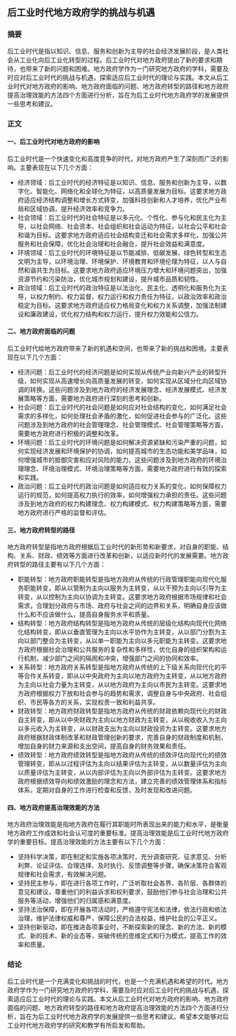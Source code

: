 ## 后工业时代地方政府学的挑战与机遇

### 摘要

后工业时代是指以知识、信息、服务和创新为主导的社会经济发展阶段，是人类社会从工业化向后工业化转型的过程。后工业时代对地方政府提出了新的要求和期待，也带来了新的问题和困难。地方政府学作为一门研究地方政府的学科，需要及时应对后工业时代的挑战与机遇，探索适应后工业时代的理论与实践。本文从后工业时代对地方政府的影响、地方政府面临的问题、地方政府转型的路径和地方政府提高治理效能的方法四个方面进行分析，旨在为后工业时代地方政府学的发展提供一些思考和建议。

### 正文

#### 一、后工业时代对地方政府的影响

后工业时代是一个快速变化和高度竞争的时代，对地方政府产生了深刻而广泛的影响。主要表现在以下几个方面：

- 经济领域：后工业时代的经济特征是以知识、信息、服务和创新为主导，以数字化、智能化、网络化和全球化为特征，以高质量发展为目标。这要求地方政府适应经济结构调整和增长方式转变，加强科技创新和人才培养，优化产业布局和区域协调，提升经济效率和竞争力。
- 社会领域：后工业时代的社会特征是以多元化、个性化、参与化和民主化为主导，以社会网络、社会资本、社会组织和社会运动为特征，以社会公平和社会和谐为目标。这要求地方政府适应社会结构变迁和社会需求多样化，加强公共服务和社会保障，优化社会治理和社会融合，提升社会效益和满意度。
- 环境领域：后工业时代的环境特征是以节能减排、低碳发展、绿色转型和生态文明为主导，以环境治理、环境保护、环境教育和环境伦理为特征，以人与自然和谐共生为目标。这要求地方政府适应环境压力增大和环境问题突出，加强资源节约和污染防治，优化城市规划和建设，提升城市品质和韧性。
- 政治领域：后工业时代的政治特征是以法治化、民主化、透明化和服务化为主导，以权力制约、权力监督、权力运行和权力责任为特征，以政治效率和政治稳定为目标。这要求地方政府适应权力格局变化和权力关系调整，加强法制建设和廉政建设，优化权力结构和权力运行，提升权力效能和公信力。

#### 二、地方政府面临的问题

后工业时代给地方政府带来了新的机遇和空间，也带来了新的挑战和困境。主要表现在以下几个方面：

- 经济问题：后工业时代的经济问题是如何实现从传统产业向新兴产业的转型升级，如何实现从高速增长向高质量发展的转变，如何实现从区域分化向区域协调的转换。这些问题涉及到地方政府的经济发展理念、经济发展模式、经济发展策略等方面，需要地方政府进行深刻的思考和创新。
- 社会问题：后工业时代的社会问题是如何应对社会结构的变化，如何满足社会需求的多样化，如何处理社会矛盾的激化，如何促进社会参与的广泛化。这些问题涉及到地方政府的社会管理理念、社会管理模式、社会管理策略等方面，需要地方政府进行积极的调整和改革。
- 环境问题：后工业时代的环境问题是如何解决资源紧缺和污染严重的问题，如何实现经济发展和环境保护的协调，如何提高城市的生态功能和美学品味，如何增强城市的抵御灾害和应对风险的能力。这些问题涉及到地方政府的环境治理理念、环境治理模式、环境治理策略等方面，需要地方政府进行有效的探索和实践。
- 政治问题：后工业时代的政治问题是如何适应权力关系的变化，如何保障权力运行的规范，如何提高权力执行的效率，如何增强权力承担的责任。这些问题涉及到地方政府的权力构建理念、权力构建模式、权力构建策略等方面，需要地方政府进行严格的监督和评估。

#### 三、地方政府转型的路径

地方政府转型是指地方政府根据后工业时代的新形势和新要求，对自身的职能、结构、关系、财政、绩效等方面进行改革和创新，以适应新时代的发展需要。地方政府转型的路径主要有以下几个方面：

- 职能转型：地方政府职能转型是指地方政府从传统的行政管理职能向现代化服务职能转变，即从以管制为主向以服务为主转变，从以干预为主向以引导为主转变，从以控制为主向以协调为主转变。这要求地方政府根据市场规律和社会需求，合理划分政府与市场、政府与社会之间的边界和关系，明确自身应该做什么和不应该做什么，提高自身服务水平和质量。
- 结构转型：地方政府结构转型是指地方政府从传统的层级化结构向现代化网络化结构转变，即从以垂直管理为主向以水平协作为主转变，从以部门分割为主向以部门整合为主转变，从以单一职能为主向以多元职能为主转变。这要求地方政府根据社会治理和公共服务的复杂性和多样性，优化自身的组织架构和运行机制，减少部门之间的隔阂和冲突，增强部门之间的协同和效率。
- 关系转型：地方政府关系转型是指地方政府从传统的上下级关系向现代化的平等合作关系转变，即从以中央政府为主向以地方政府为主转变，从以地方政府为主向以社会力量为主转变，从以地方政府为主向以市民为主转变。这要求地方政府根据权力下放和社会参与的趋势和需求，调整自身与中央政府、社会组织、市民等各方的关系，实现权责一致和利益共享。
- 财政转型：地方政府财政转型是指地方政府从传统的财政依赖向现代化的财政自主转变，即从以中央财政为主向以地方财政为主转变，从以税收收入为主向以多元收入为主转变，从以财政支出为主向以财政投资为主转变。这要求地方政府根据财政体制改革和财政管理创新的要求，完善自身的财政制度和机制，增加自身的财力来源和支出空间，提高自身的财务效果和责任。
- 绩效转型：地方政府绩效转型是指地方政府从传统的绩效评估向现代化的绩效管理转变，即从以过程评估为主向以结果评估为主转变，从以数量评估为主向以质量评估为主转变，从以内部评估为主向以外部评估为主转变。这要求地方政府根据绩效导向和绩效激励的理念和方法，建立完善的绩效管理体系和指标体系，定期对自身的工作进行检查和反馈，及时发现和改进问题。

#### 四、地方政府提高治理效能的方法

地方政府治理效能是指地方政府在履行其职能时所表现出来的能力和水平，是衡量地方政府工作成效和社会认可度的重要标准。提高治理效能是后工业时代地方政府学的重要目标。提高治理效能的方法主要有以下几个方面：

- 坚持科学决策，即在制定和实施各项决策时，充分调查研究、征求意见、分析利弊、论证评估、合理选择、及时执行、反馈调整等步骤，确保决策符合客观规律和社会需求，有效解决问题。
- 坚持民主参与，即在进行各项工作时，广泛听取社会各界、各阶层、各群体的意见和建议，尊重他们的利益诉求和权利要求，鼓励他们参与社会治理和公共服务等活动，增强他们的归属感和满意度。
- 坚持法治保障，即在开展各项活动时，严格遵守宪法和法律，依法行政和依法治理，维护法律权威和尊严，保障公民的合法权益，维护社会的公平正义。
- 坚持创新驱动，即在推进各项事业时，不断探索新的理念、新的方法、新的模式、新的技术、新的业态等，突破传统的思维定式和行为模式，提高工作的效率和质量。

### 结论

后工业时代是一个充满变化和挑战的时代，也是一个充满机遇和希望的时代。地方政府学作为一门研究地方政府的学科，需要及时应对后工业时代的挑战与机遇，探索适应后工业时代的理论与实践。本文从后工业时代对地方政府的影响、地方政府面临的问题、地方政府转型的路径和地方政府提高治理效能的方法四个方面进行分析，旨在为后工业时代地方政府学的发展提供一些思考和建议。希望本文能够对后工业时代地方政府学的研究和教学有所启发和帮助。